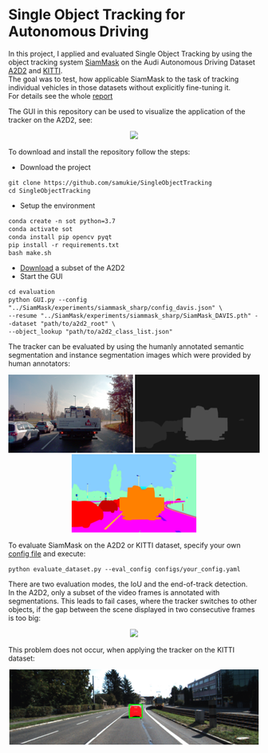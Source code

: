 # Single Object Tracking for Autonomous Driving

In this project, I applied and evaluated Single Object Tracking by using the object tracking system [SiamMask](https://github.com/foolwood/SiamMask) on the Audi Autonomous Driving Dataset [A2D2](https://www.a2d2.audi/a2d2/en.html) and [KITTI](http://www.cvlibs.net/datasets/kitti/).  
The goal was to test, how applicable SiamMask to the task of tracking individual vehicles in those datasets without explicitly fine-tuning it.  
For details see the whole [report](Report_SingleObjectTracking.pdf)

The GUI in this repository can be used to visualize the application of the tracker on the A2D2, see: 
<p align="center">
  <img src="gifs/gui.gif"  width="400"/>
 </p>

To download and install the repository follow the steps: 
* Download the project 
```
git clone https://github.com/samukie/SingleObjectTracking
cd SingleObjectTracking
```
* Setup the environment 
```
conda create -n sot python=3.7
conda activate sot
conda install pip opencv pyqt
pip install -r requirements.txt 
bash make.sh 
```
* [Download](https://www.a2d2.audi/a2d2/en/download.html) a subset of the A2D2
* Start the GUI 

```
cd evaluation
python GUI.py --config "../SiamMask/experiments/siammask_sharp/config_davis.json" \
--resume "../SiamMask/experiments/siammask_sharp/SiamMask_DAVIS.pth" --dataset "path/to/a2d2_root" \
--object_lookup "path/to/a2d2_class_list.json"
```

The tracker can be evaluated by using the humanly annotated semantic segmentation and instance segmentation images which were provided by human annotators: 

<p align="center">
<img src="images/20181107133258_camera_frontcenter_000000250.png" width="250" /> <img src="images/20181107133258_instance_frontcenter_000000250.png" width="250" /> <img src="images/20181107133258_label_frontcenter_000000250.png" width="250" />
</p>

To evaluate SiamMask on the A2D2 or KITTI dataset, specify your own [config file](https://github.com/samukie/SingleObjectTracking/tree/main/configs) 
and execute: 

```
python evaluate_dataset.py --eval_config configs/your_config.yaml
```

There are two evaluation modes, the IoU and the end-of-track detection.  
In the A2D2, only a subset of the video frames is annotated with segmentations.
This leads to fail cases, where the tracker switches to other objects, if the gap between the scene displayed in two consecutive frames is too big:  

<p align="center">
<img src="gifs/a2d2.gif" width="350" /> 
  
</p>

This problem does not occur, when applying the tracker on the KITTI dataset: 

<p align="center">
<img src="gifs/kitti.gif" width="500" /> 
</p>
